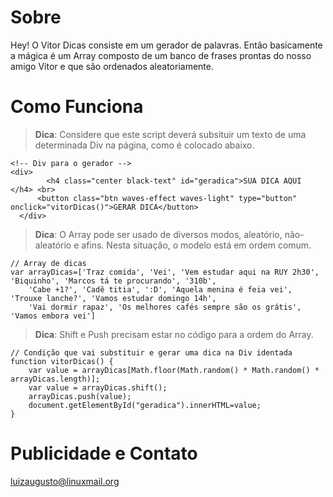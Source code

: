 Sobre
===================

Hey! O Vitor Dicas consiste em um gerador de palavras. Então basicamente a mágica é um Array composto de um banco de frases prontas do nosso amigo Vitor e que são ordenados aleatoriamente.

Como Funciona
===================


> **Dica**: Considere que este script deverá subsituir um texto de uma determinada Div na página, como é colocado abaixo.
```
<!-- Div para o gerador -->
<div>
        <h4 class="center black-text" id="geradica">SUA DICA AQUI </h4> <br>
      <button class="btn waves-effect waves-light" type="button" onclick="vitorDicas()">GERAR DICA</button>
  </div>
```

> **Dica**: O Array pode ser usado de diversos modos, aleatório, não-aleatório e afins. Nesta situação, o modelo está em ordem comum.
```
// Array de dicas
var arrayDicas=['Traz comida', 'Vei', 'Vem estudar aqui na RUY 2h30', 'Biquinho', 'Marcos tá te procurando', '310b',
    'Cabe +1?', 'Cadê titia', ':D', 'Aquela menina é feia vei', 'Trouxe lanche?', 'Vamos estudar domingo 14h',
    'Vai dormir rapaz', 'Os melhores cafés sempre são os grátis', 'Vamos embora vei']
```

> **Dica**: Shift e Push precisam estar no código para a ordem do Array. 
```
// Condição que vai substituir e gerar uma dica na Div identada
function vitorDicas() {
    var value = arrayDicas[Math.floor(Math.random() * Math.random() * arrayDicas.length)];
    var value = arrayDicas.shift();
    arrayDicas.push(value);
    document.getElementById("geradica").innerHTML=value;
}
```

Publicidade e Contato
==========================
  luizaugusto@linuxmail.org
